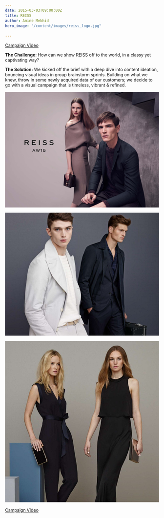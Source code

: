 ```yaml
---
date: 2015-03-03T09:00:00Z
title: REISS
author: Amine Mekhid
hero_image: "/content/images/reiss_logo.jpg"

---
```

[Campaign Video](https://www.youtube.com/watch?v=C7jt6442NjM "Campaign Video")

**The Challenge:** How can we show REISS off to the world, in a classy yet captivating way?

**The Solution:** We kicked off the brief with a deep dive into content ideation, bouncing visual ideas in group brainstorm sprints. Building on what we knew, throw in some newly acquired data of our customers; we decide to go with a visual campaign that is timeless, vibrant & refined.

![](/content/images/reiss.jpg)

![](/content/images/reiss_men.jpg)

![](/content/images/reiss_women.jpg)

[Campaign Video](https://www.youtube.com/watch?v=C7jt6442NjM "Campaign Video")